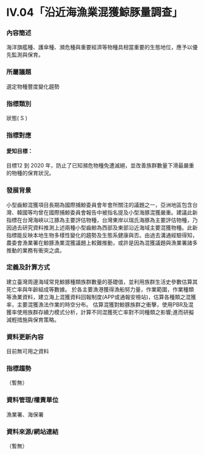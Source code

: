 # IV.04「沿近海漁業混獲鯨豚量調查」

<script type="text/javascript" src="http://cdn.mathjax.org/mathjax/latest/MathJax.js?config=TeX-AMS-MML_HTMLorMML"></script>

### 內容簡述
海洋旗艦種、護傘種、瀕危種與重要經濟等物種具相當重要的生態地位，應予以優先監測與保育。

### 所屬議題
選定物種豐度變化趨勢
### 指標類別
狀態( S )
### 指標對應
#### 愛知目標：
目標12
到 2020 年，防止了已知瀕危物種免遭滅絕，並改善族群數量下滑最嚴重的物種的保育狀況。
### 發展背景
小型齒鯨混獲項目長期為國際捕鯨委員會年會所關注的議題之一，亞洲地區包含台灣、韓國等均曾在國際捕鯨委員會報告中被指名提及小型海豚混獲嚴重。建議此新指標在台灣海峽以江豚為主要評估物種，台灣東岸以瑞氏海豚為主要評估物種，乃因過去研究資料推測上述兩種小型齒鯨為西部及東部沿近海域主要混獲物種。此新指標能反映本地生物多樣性變化的趨勢及生態系健康與否。由過去溝通經驗得知，農委會漁業署在鯨豚漁業混獲議題上較難推動，或許是因為混獲議題與漁業署諸多推動的業務有衝突之虞。
### 定義及計算方式
建立臺灣周邊海域常見鯨豚種類族群數量的基礎值，並利用族群生活史參數估算其死亡率與年齡組成等數據。
於各主要漁港獲得漁船努力量，作業範圍，作業種類等漁業資料，建立海上混獲資料回報制度(APP或通報安檢站)，估算各種類之混獲率，主要混獲漁法作業的時空分布。
估算混獲對鯨豚族群之衝擊，使用PBR及混獲率使用族群存續力模式分析，計算不同混獲死亡率對不同種類之影響;進而研擬減輕措施與保育策略。
### 資料更新內容
目前無可用之資料
### 指標趨勢
（暫無）
### 資料管理/權責單位
漁業署、海保署
### 資料來源/網站連結
（暫無）